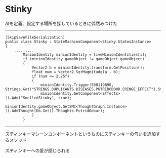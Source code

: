 # Stinky

AIを定義、設定する場所を探しているときに偶然みつけた

***
    [SkipSaveFileSerialization]
    public class Stinky : StateMachineComponent<Stinky.StatesInstance>
    {
        .........
			MinionIdentity minionIdentity = liveMinionIdentities[i];
			if (minionIdentity.gameObject != gameObject.gameObject)
			{
				Vector2 b = minionIdentity.transform.GetPosition();
				float num = Vector2.SqrMagnitude(a - b);
				if (num <= 2.25f)
				{
					minionIdentity.Trigger(508119890, Strings.Get("STRINGS.DUPLICANTS.DISEASES.PUTRIDODOUR.CRINGE_EFFECT").String);
					minionIdentity.GetComponent<Effects>().Add("SmelledStinky", true);
					minionIdentity.gameObject.GetSMI<ThoughtGraph.Instance>().AddThought(Db.Get().Thoughts.PutridOdour);
				}
			}
***

スティンキーマシーンコンポーネントというものにスティンキーの匂いを追加するメソッド

スティンキーへの愛が感じられる
